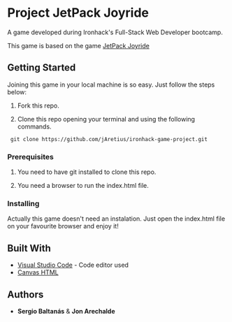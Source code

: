 # Project JetPack Joyride

A game developed during Ironhack's Full-Stack Web Developer bootcamp.

This game is based on the game [JetPack Joyride](https://play.google.com/store/apps/details?id=com.halfbrick.jetpackjoyride)

## Getting Started

Joining this game in your local machine is so easy. Just follow the steps below:

1. Fork this repo.

2. Clone this repo opening your terminal and using the following commands.

 ```
  git clone https://github.com/jAretius/ironhack-game-project.git
  ```

### Prerequisites

1. You need to have git installed to clone this repo.

2. You need a browser to run the index.html file.

### Installing

Actually this game doesn't need an instalation. Just open the index.html file on your favourite browser and enjoy it!

## Built With

* [Visual Studio Code](https://code.visualstudio.com/) - Code editor used
* [Canvas HTML](https://developer.mozilla.org/en-US/docs/Web/API/Canvas_API)

## Authors

* **Sergio Baltanás** & **Jon Arechalde**